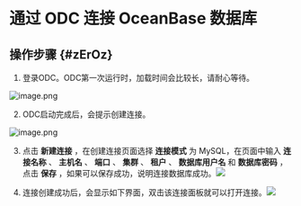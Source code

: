 通过 ODC 连接 OceanBase 数据库 
============================================



操作步骤 {#zErOz}
-------------

1. 登录ODC。ODC第一次运行时，加载时间会比较长，请耐心等待。

   




![image.png](https://static-aliyun-doc.oss-accelerate.aliyuncs.com/assets/img/zh-CN/0475055061/p148887.png "image.png")

2. ODC启动完成后，会提示创建连接。

   




![image.png](https://static-aliyun-doc.oss-accelerate.aliyuncs.com/assets/img/zh-CN/0475055061/p148888.png "image.png")

3. 点击 **新建连接** ，在创建连接页面选择 **连接模式** 为 MySQL，在页面中输入 **连接名称** 、 **主机名** 、 **端口** 、 **集群** 、 **租户** 、 **数据库用户名** 和 **数据库密码** ，点击 **保存** ，如果可以保存成功，说明连接数据库成功。​![](https://cdn.nlark.com/yuque/0/2020/png/177325/1600747410838-342d8f75-a197-4caf-bc10-caa331cc427b.png)​​​​

   




<!-- -->

4. 连接创建成功后，会显示如下界面，双击该连接面板就可以打开连接。​![](https://cdn.nlark.com/yuque/0/2020/png/177325/1600747687738-dd322407-8f67-43bf-8e1a-ee6e839ab4fe.png)​

   




